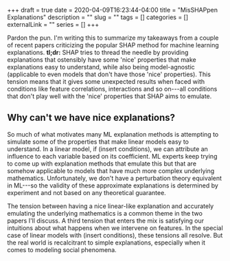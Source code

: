 +++ 
draft = true
date = 2020-04-09T16:23:44-04:00
title = "MisSHAPpen Explanations"
description = ""
slug = "" 
tags = []
categories = []
externalLink = ""
series = []
+++

Pardon the pun. I'm writing this to summarize my takeaways from a couple of recent papers criticizing the popular SHAP method for machine learning explanations. **tl;dr:** SHAP tries to thread the needle by providing explanations that ostensibly have some 'nice' properties that make explanations easy to understand, while also being model-agnostic (applicable to even models that don't have those 'nice' properties). This tension means that it gives some unexpected results when faced with conditions like feature correlations, interactions and so on---all conditions that don't play well with the 'nice' properties that SHAP aims to emulate. 

## Why can't we have nice explanations?

So much of what motivates many ML explanation methods is attempting to simulate some of the properties that make linear models easy to understand. In a linear model, if (insert conditions), we can attribute an influence to each variable based on its coefficient. ML experts keep trying to come up with explanation methods that emulate this but that are somehow applicable to models that have much more complex underlying mathematics. Unfortunately, we don't have a perturbation theory equivalent in ML---so the validity of these approximate explanations is determined by experiment and not based on any theoretical guarantee.

The tension between having a nice linear-like explanation and accurately emulating the underlying mathematics is a common theme in the two papers I'll discuss. A third tension that enters the mix is satisfying our intuitions about what happens when we intervene on features. In the special case of linear models with (insert conditions), these tensions all resolve. But the real world is recalcitrant to simple explanations, especially when it comes to modeling social phenomena.
